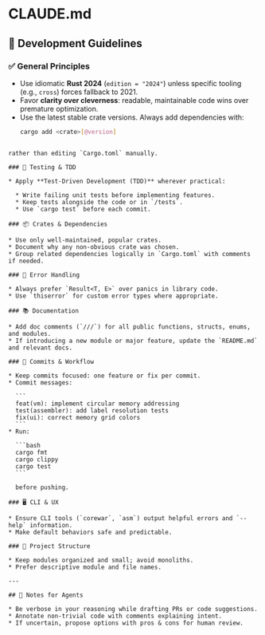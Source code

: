# CLAUDE.md

## 📝 Development Guidelines

### ✅ General Principles

- Use idiomatic **Rust 2024** (`edition = "2024"`) unless specific tooling (e.g., `cross`) forces fallback to 2021.
- Favor **clarity over cleverness**: readable, maintainable code wins over premature optimization.
- Use the latest stable crate versions. Always add dependencies with:
  ```bash
  cargo add <crate>[@version]
  ```

````

rather than editing `Cargo.toml` manually.

### 🧪 Testing & TDD

* Apply **Test-Driven Development (TDD)** wherever practical:

  * Write failing unit tests before implementing features.
  * Keep tests alongside the code or in `/tests`.
  * Use `cargo test` before each commit.

### 📦 Crates & Dependencies

* Use only well-maintained, popular crates.
* Document why any non-obvious crate was chosen.
* Group related dependencies logically in `Cargo.toml` with comments if needed.

### 🔗 Error Handling

* Always prefer `Result<T, E>` over panics in library code.
* Use `thiserror` for custom error types where appropriate.

### 📚 Documentation

* Add doc comments (`///`) for all public functions, structs, enums, and modules.
* If introducing a new module or major feature, update the `README.md` and relevant docs.

### 🚀 Commits & Workflow

* Keep commits focused: one feature or fix per commit.
* Commit messages:

  ```
  feat(vm): implement circular memory addressing
  test(assembler): add label resolution tests
  fix(ui): correct memory grid colors
  ```
* Run:

  ```bash
  cargo fmt
  cargo clippy
  cargo test
  ```

  before pushing.

### 🖥️ CLI & UX

* Ensure CLI tools (`corewar`, `asm`) output helpful errors and `--help` information.
* Make default behaviors safe and predictable.

### 📂 Project Structure

* Keep modules organized and small; avoid monoliths.
* Prefer descriptive module and file names.

---

## 🤖 Notes for Agents

* Be verbose in your reasoning while drafting PRs or code suggestions.
* Annotate non-trivial code with comments explaining intent.
* If uncertain, propose options with pros & cons for human review.
````
